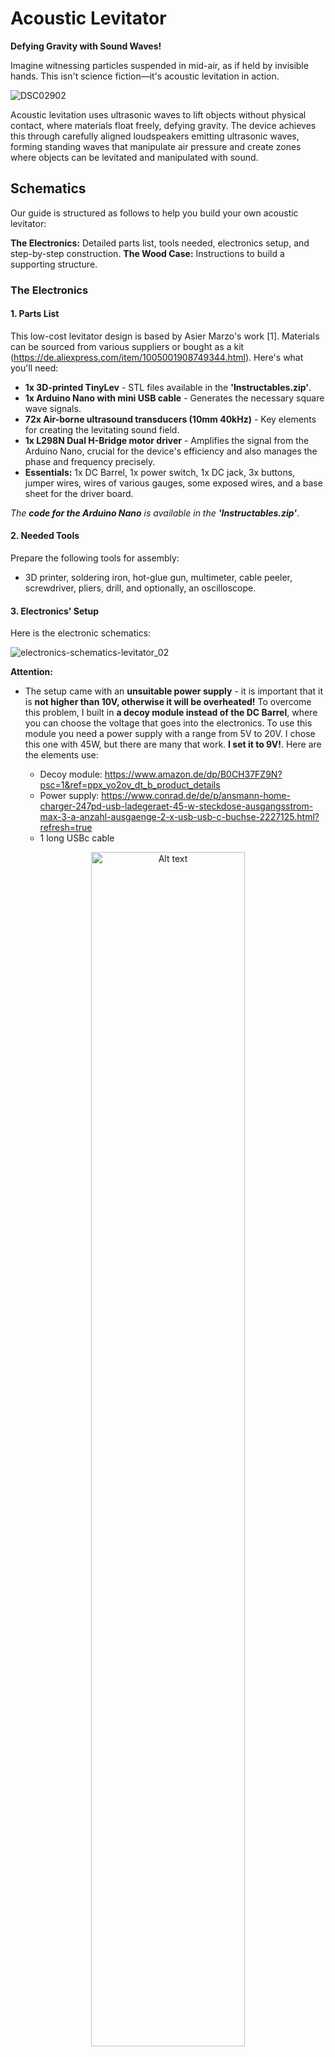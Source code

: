 # Acoustic Levitator

**Defying Gravity with Sound Waves!**

Imagine witnessing particles suspended in mid-air, as if held by invisible hands. This isn't science fiction—it's acoustic levitation in action.

![DSC02902](https://github.com/xstageproject/experiments/assets/78161180/eb0e3e1a-6afd-4e93-b817-3e2d570678c2)

Acoustic levitation uses ultrasonic waves to lift objects without physical contact, where materials float freely, defying gravity. The device achieves this through carefully aligned loudspeakers emitting ultrasonic waves, forming standing waves that manipulate air pressure and create zones where objects can be levitated and manipulated with sound.


## Schematics

Our guide is structured as follows to help you build your own acoustic levitator:

**The Electronics:** Detailed parts list, tools needed, electronics setup, and step-by-step construction.
**The Wood Case:** Instructions to build a supporting structure.

### The Electronics

#### 1. Parts List 

This low-cost levitator design is based by Asier Marzo's work [1]. Materials can be sourced from various suppliers or bought as a kit (https://de.aliexpress.com/item/1005001908749344.html). Here's what you'll need:

* **1x 3D-printed TinyLev** - STL files available in the **'Instructables.zip'**.
* **1x Arduino Nano with mini USB cable** - Generates the necessary square wave signals.
* **72x Air-borne ultrasound transducers (10mm 40kHz)** - Key elements for creating the levitating sound field. 
* **1x L298N Dual H-Bridge motor driver** - Amplifies the signal from the Arduino Nano, crucial for the device's efficiency and also manages the phase and frequency precisely.
* **Essentials:** 1x DC Barrel, 1x power switch, 1x DC jack, 3x buttons, jumper wires, wires of various gauges, some exposed wires, and a base sheet for the driver board.

_The **code for the Arduino Nano** is available in the **'Instructables.zip'**_.

#### 2. Needed Tools

Prepare the following tools for assembly:
* 3D printer, soldering iron, hot-glue gun, multimeter, cable peeler, screwdriver, pliers, drill, and optionally, an oscilloscope.
    
#### 3. Electronics' Setup

Here is the electronic schematics: 

![electronics-schematics-levitator_02](https://github.com/xstageproject/experiments/assets/78161180/5bd645b4-7fe7-4155-9720-b677664a749d)

**Attention:**
* The setup came with an **unsuitable power supply** - it is important that it is **not higher than 10V, otherwise it will be overheated!** To overcome this problem, I built in **a decoy module instead of the DC Barrel**, where you can choose the voltage that goes into the electronics. To use this module you need a power supply with a range from 5V to 20V. I chose this one with 45W, but there are many that work. **I set it to 9V!**. Here are the elements use:

     * Decoy module: https://www.amazon.de/dp/B0CH37FZ9N?psc=1&ref=ppx_yo2ov_dt_b_product_details
     * Power supply: https://www.conrad.de/de/p/ansmann-home-charger-247pd-usb-ladegeraet-45-w-steckdose-ausgangsstrom-max-3-a-anzahl-ausgaenge-2-x-usb-usb-c-buchse-2227125.html?refresh=true
     * 1 long USBc cable

<p align="center">
<img src="https://github.com/user-attachments/assets/d8cfe23e-9406-4b74-9367-17c9677416b7" alt="Alt text" style="width:70%; height:auto; ">
</p>

 * When gluing the transducers to the 3D-printed support structure, make sure you don't use too much glue so that the shape is maintained and no transducer strays too far from the shape the support structure provides.

 * I replaced the cooling element with a larger one to make sure the levitator doesn't overheat.

<p align="center">
<img src="https://github.com/user-attachments/assets/cc2bd8f9-a727-427b-82a5-62897feb3ca7" alt="Alt text" style="width:20%; height:auto;">
</p>

* I also added a small red laser in the hole in the middle of the 3D printed part, where I removed the lens so the light is not bundled. The laser has to be soldered to 5V and ground. **Be careful when soldering, the laser is temperature sensitive!**

**For electronics, here is a paper summary[1]:**
The design features a single-axis, non-resonant acoustic levitator. It's built around a series of compact ultrasonic transducers, which act as the system's emitters. This setup is engineered to control two channels, capable of generating signals up to 70 Vpp (peak-to-peak voltage), with the precision of phase adjustments down to π/12. We keep one channel at a steady phase while we can adjust the other to move levitated objects up or down with precision.

This levitator is user-friendly and designed for longevity, requiring lower operating voltages than what you'd typically see in laboratory settings. Traditional lab setups often depend on high-voltage Langevin horns to generate significant sound pressure from a single source. These horns are sensitive to temperature, difficult to tune to a specific frequency and potentially dangerous because of the high voltage. The idea of using an array of transducers is analogous to moving from a single powerful lamp to an array of light-emitting diodes (LEDs).  

![electronics-schematics-levitator](https://github.com/xstageproject/experiments/assets/78161180/284263c8-ca0f-47e7-8845-c67f31021234)

Unlike _resonant_ configurations that use one emitter facing a reflector, our _non-resonant_ setup employs two opposing emitters. While resonant setups might be more efficient, they're also more prone to issues with temperature changes and require precise alignment. The system stands out for its versatility and stability, capable of working flawlessly within a wide temperature range (-40°C to +40°C) without the need for recalibration. This makes it a better option for diverse applications.

#### 4. Step-to-Step Construction

For assembly guidance, refer to these instructional videos:

* https://youtu.be/yVDWrWpaBho?si=ZAmCy2piCWks4kC8
* https://youtu.be/ABjRnSYw-4k?si=KRd1o-waau9IIHIh


### The Wood Case

Construct a durable case to house the electronics and ensure the levitator's stability. We used furnished panels or screen-printed panels, birch film-coated on both sides BFU 100. You can buy the wood e.g. here in https://holz-krüger.de/.  

<p align="center">
  <img  src="https://github.com/xstageproject/experiments/assets/78161180/38c6f013-5f4b-4e94-8d0a-3b99d945aac1" alt="standing">
</p>

First, we construct the box without the support for the levitator. Then we construct the ear-shaped support, and finally we assemble it.  

**The box: the walls.**

1. Cut 4 equal pieces with the measurements H 110 mm, L 350 mm, T 12mm and a bevel cut (45°) on both edges like in the following sketch (view from the side):

<p align="center">
<img width="288" alt="Bildschirmfoto 2024-04-04 um 11 37 13" src="https://github.com/xstageproject/experiments/assets/78161180/62a93e29-fa45-40d5-9468-e49bf2a7e9cf">
</p>


2. Cut/mill on the inner side of each of the pieces a slit (with a depth of 10 mm) - or milling a groove in wood, deutsch: eine Nut fräsen - that is as thick as the wood, like this: 
<p align="center">
<img width="288" src="https://github.com/xstageproject/experiments/assets/78161180/8afd46ae-ee62-4ed3-8031-1db08a153fa7">
</p>

The idea is that the floor panel will be glued into the slit of each side. 

3. Make a chamfer in the wood (deutsch: eine Kanten-Fase mit der Tischfräse machen), so it looks more beautiful but also that nobody cuts him/herself with the wood edges. They can be really . 

**The box: the floor panel.**
   
1. Cut a square of 360x360 mm. The bottom appears to be longer than the walls, but it is not. The measurements are chosen this way because the length of the walls (350 mm) plus the depth of the material (12 mm) gives a total length of the box of 362 mm. By having a floor panel that is 360 mm long, we can insert it into the 10 mm slit of the wall panels, giving us a visible floor of 350 mm. 
 
<p align="center">
  <img width="486" src="https://github.com/xstageproject/experiments/assets/78161180/5173c0f6-0d28-48f7-96ac-889d97e8fc29" alt="standing" style="width:40%; height:auto;">
</p>


**The ear-shaped support**

**Step-by-Step Guide to Constructing the Wood Module**

* Materials and Tools Needed:
* Stencil (ear-shaped), 4 wood pieces, Sandpaper, Drill, Bandsaw, Bench milling machine, Hand milling machine, Wood glue, Clamps, Pressure application tools, Safety gear (gloves, goggles)

Instructions:
**1. Stencil Design and Preparation:**
* Design and laser cut a stencil in the shape of the ear-shaped support.
<p align="center">
<img src="https://github.com/user-attachments/assets/c1cfb301-c584-4d5a-82ad-80be6508defd" alt="Alt text" style="width:33%; height:auto;">
</p>

**2. Cutting and Sanding:**
* Using the stencil, cut out 4 pieces of wood that match the stencil’s shape.
* Sand one side of each piece to ensure that later the inner surfaces will glue to each other.

**3. Stencil Attachment:**
* Align the stencil with the wood pieces and drill holes to secure it in place, preventing any movement.

**4. Rough Cutting with Bandsaw:**
* Use the bandsaw to perform a rough cut along the outer edges of the stencil. Focus on giving the wood pieces the initial shape of the stencil.
* Important: For 2 out of the 4 pieces, cut out the inner circle as well.

**5. Detailed Milling with Bench Milling Machine:**
* Secure the stencil to the wood pieces again.
* Use the bench milling machine to precisely cut the detailed shape, including the inner circle for 2 of the pieces.

**6. Cable Duct Cutting with Hand Milling Machine:**
* For the 2 pieces without the inner circle cutout, use the hand milling machine to create a space for fitting the levitator.
* Additionally, cut out a cable duct to accommodate any necessary wiring.

**7. Gluing and Clamping:**
* Arrange the sanded parts together as required.
* Apply wood glue to the surfaces that will be joined.
* Clamp the pieces together and apply pressure for several hours to ensure a strong bond.

**8. Finishing:**
* Once the glue is fully dried, sand the borders of the assembled module to make sure all edges are even and smooth.

**Visual Reference:**
<p align="center">
<img src="https://github.com/xstageproject/experiments/assets/78161180/9320ff15-aa91-429f-9817-a942d11cda24" alt="Alt text" style="width:33%; height:auto; display:inline-block; margin-right: 10px;">
 <img src="https://github.com/xstageproject/experiments/assets/78161180/9b8275b1-69fc-4340-b869-60c12781e4f7" alt="Alt text" style="width:33%; height:auto; display:inline-block;">   
 <img src="https://github.com/xstageproject/experiments/assets/78161180/a590b07a-40b9-4350-afd2-76a7583b71cb" alt="Alt text" style="width:33%; height:auto; display:inline-block;">   
</p>


**Assemblying the two parts**

To install the ear-shaped module to the box, follow these steps:

**1. Create a Stencil:** Design and laser cut a stencil that provides the correct distance between the two ear-shaped modules (based on the distance set by the 3D printed part) and indicates the position of the two buttons
<p align="center">
    <img src="https://github.com/user-attachments/assets/9f3d6dfd-845d-4267-8611-4b750cf6ec00" alt="Alt text" style="width:40%; height:auto;">  
</p>

**2. Drill Holes in Modules:** In the bottom part of each ear-shaped module, drill two centered holes.

**3. Transfer Hole Positions to Box:** Insert suitable marking tips into the drilled holes and use them to transfer the hole positions to the box. Use the stencil to ensure correct positioning. Here's a video explanation of the process: https://youtu.be/j3SrxKgMRGg

**4. Drill Holes in Box:** Drill the holes in the box at the marked positions. Also, drill holes for the buttons.

**5. Insert Threaded Sockets:** Install threaded sockets (Gewinde-Muffen) into the holes so that the parts can be re-installed as needed.

<p align="center">
   <img src="https://github.com/user-attachments/assets/bcd8e3c9-568e-406a-9da7-7c07b9234458" style="width:40%; height:auto;"> 
</p>

**6. Install Levitator:** Insert the levitator into the ear-shaped module and thread the cables through the cable duct. Screw the ear-shaped module to the box and glue the electronics to the box.

<p align="center">
     <img src="https://github.com/xstageproject/experiments/assets/78161180/1322a548-34f8-4d66-82ca-1f7ba93571db" alt="Alt text" style="width:40%; height:auto; display:inline-block; margin-right: 10px;"> 
     <img src="https://github.com/xstageproject/experiments/assets/78161180/a0051c8e-602d-4b1b-9d20-bd1245c23256" alt="Alt text" style="width:40%; height:auto; display:inline-block;">  
</p>

**7. Install Buttons:** Install the buttons and solder them to the Arduino.

**8. Install the Cover:** Laser cut (Abdeckung_Levitator.dfx) and install the cover (in the bottom part of the box) to protect the cables from being ripped out during transportation. 

**9. Test:** Test that everything is working correctly. If necessary, solder any connections that need adjustment.

## Troubleshooting

## Scientific Background

### Acoustic Levitation

Acoustic levitation is a phenomenon that harnesses the power of sound waves to lift and manipulate objects in mid-air. This technique relies on the principles of acoustics, particularly the concept of standing waves and acoustic radiation pressure. In general, sound is a vibration that propagates as an acoustic wave through a transmission medium such as a gas, liquid or solid. Here is a schematic visualization of such propagation:

<p align="center">
  <img src="https://github.com/xstageproject/experiments/assets/78161180/6f1c18f8-af3b-4a0c-b435-64a09a29564e" alt="KXWd">
</p>

**Standing Waves and Nodes:**
When ultrasonic waves, emitted from transducers, intersect, they can form standing waves. A standing wave is a pattern of vibration that simulates a wave standing still. These waves are characterized by nodes (points of minimum displacement) and antinodes (points of maximum displacement). In the context of acoustic levitation, objects are trapped at the nodes, where the acoustic pressure is highest, effectively counteracting gravity.

**Acoustic Radiation Pressure:**
The core principle behind acoustic levitation is the acoustic radiation pressure exerted by the sound waves on the object. This pressure results from the momentum transfer when the sound wave interacts with an object, creating a force that can lift and suspend the object. The magnitude of this force depends on several factors, including the sound wave's amplitude, frequency, and the object's size and material.

<p align="center">
  <img width="486" src="https://github.com/xstageproject/experiments/assets/78161180/cd7b509c-d237-4d4b-b822-0b60b3653de4" alt="standing">
</p>


The arrangement of the transducers is crucial for achieving stable levitation. They are oriented and spaced to create a geometric focus, which enhances trapping forces. By modifying the excitation signal of the transducers, it is possible to control the horizontal movement of the trapped particles.

<p align="center">
<img width="286" alt="_Simulated acoustic field; each circle represents a 10 mm diameter transducer and the colour represents the emitting phase of the transducers (two driving signals are required to produce vertical movement of the traps). Image from [1]._ " src="https://github.com/xstageproject/experiments/assets/78161180/9d036c3f-8ef1-400f-abbb-ba9f02132843">
<figcaption>Simulated acoustic field; each circle represents a 10 mm diameter transducer and the colour represents the emitting phase of the transducers (two driving signals are required to produce vertical movement of the traps). Image from [1].</figcaption></p>

**Acoustic waves can trap particles of different materials and a wide range of sizes of millimetre dimensions**. 
This is a significant difference with respect to optical trapping in which the particle size range is 0.01-10 μm and the materials need to be dielectric or optically transparent. Acoustic trapping has a ratio of trapping force to input energy orders higher than optical manipulation.  Magnetic levitation can strongly hold samples in the mid-air but only supports ferromagnetic materials. Other forms of levitation such as aerodynamic levitation agitate and alter the samples in the process, and in electrostatic levitation, the required control systems are complex and the sample materials are limited.


### Ultrasound Technology
Ultrasound refers to sound waves with frequencies above the upper audible limit of human hearing, which is about 20 kHz. Children can hear some high-pitched sounds that older adults cannot hear, because in humans the upper limit pitch of hearing tends to decrease with age. In acoustic levitation, ultrasonic frequencies are typically used because they can create smaller nodes in the standing wave pattern, allowing for the manipulation of small objects with greater precision.

![850px-Ultrasound_range_diagram svg](https://github.com/xstageproject/experiments/assets/78161180/9c8a5859-201f-44a7-bc6c-05d2426bc03b)

The Acoustic Levitator's transducers are operating in the ultrasonic range, which in this case is at 40kHz.

**Perception in animals**

* Bats use a variety of ultrasonic ranging (echolocation) techniques to detect their prey. They can detect frequencies beyond 100 kHz, possibly up to 200 kHz.
  
* Dogs and cats' hearing range extends into the ultrasound; the top end of a dog's hearing range is about 45 kHz, while a cat's is 64 kHz.
  
* Many insects have good ultrasonic hearing, and most of these are nocturnal insects listening for echolocating bats. These include many groups of moths, beetles, praying mantises and lacewings. 


### Applications Beyond Levitation

While acoustic levitation is a compelling demonstration of ultrasound's capabilities, the technology has widespread applications across many fields:

**Medical Imaging:** Ultrasound is perhaps best known for its use in medical sonography, providing real-time images of the interior of the body without ionizing radiation.
**Non-Destructive Testing:** In industry, ultrasound is used to detect flaws in materials, assess thickness, and perform other inspections without damaging the object.
**Cleaning:** High-frequency ultrasonic cleaners can remove dirt and contaminants from surfaces at a microscopic level, widely used in healthcare, manufacturing, and jewelry cleaning.
**Chemistry and Pharmaceuticals:** Ultrasound can accelerate chemical reactions and is used in the production of pharmaceuticals, in a process known as sonochemistry.

Acoustic levitation itself has applications in containerless processing, materials science, and pharmacology, allowing for the study of substances without container-related contamination and the manipulation of small particles or droplets in a controlled manner.

[1] _Asier Marzo, Adrian Barnes, Bruce W. Drinkwater; TinyLev: A multi-emitter single-axis acoustic levitator. Rev. Sci. Instrum. 1 August 2017; 88 (8): 085105. https://doi.org/10.1063/1.4989995_

_Acoustic Wave Gif:_ 
https://images.app.goo.gl/GzPLr7egBPVpys7r9 
https://www.acs.psu.edu/drussell/demos/standingwaves/standingwaves.html 

_Ultrasound picture:_ https://upload.wikimedia.org/wikipedia/commons/7/74/Ultrasound_range_diagram.svg  

## Change Log / Variants


